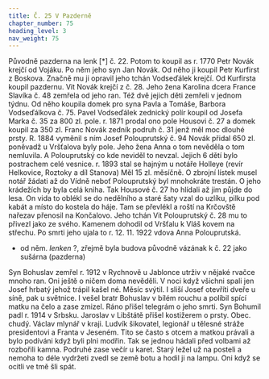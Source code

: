 ```yaml
---
title: Č. 25 V Pazderně
chapter_number: 75
heading_level: 3
nav_weight: 75
---
```




Původně pazderna na lenk [*] č. 22. Potom to koupil as r. 1770 Petr Novák krejčí od Vojáku. Po něm
jeho syn Jan Novák. Od něho ji koupil Petr Kurfirst z Boskova.
Značně mu ji opravil jeho tchán Vodseďálek krejčí. Od Kurfirsta koupil pazdernu.
Vit Novák krejčí z č. 28. Jeho žena Karolina dcera France Slavíka č. 48 zemřela od jeho ran. Též
dvě jejich děti zemřeli v jednom týdnu. Od něho koupila domek pro syna Pavla a Tomáše, Barbora
Vodseďálkova č. 75. Pavel Vodseďálek zednický polír koupil od Josefa Marka č. 35 za 800 zl. pole.
r. 1871 prodal ono pole Housovi č. 27 a domek koupil za 350 zl. Franc Novák zedník podruh č. 31
jenž měl moc dlouhé prsty.
R. 1884 vyměnil s ním Josef Polouprutský č. 94 Novák přidal 650 zl. poněvadž u Vršťalova byly
pole. Jeho žena Anna o tom nevěděla o tom nemluvila. A Polouprutský co kde neviděl to nevzal.
Jejich 6 dětí bylo postrachem celé vesnice. r. 1893 stal se hajným u notáře Holleye (revír Helkovice,
Roztoky a díl Stanova) Měl 15 zl. měsíčně. O zbrojní lístek musel notář žádati až do Vídně neboť
Polouprutský byl mnohokráte trestán. O jeho krádežích by byla celá kniha. Tak Housové č. 27 ho
hlídali až jim půjde do lesa. On vida to oblékl se do nedělního a staré šaty vzal do uzlíku, pilku pod
kabát a místo do kostela do háje. Tam se převlékl a roští na Krčovště nařezav přenosil na Končalovo.
Jeho tchán Vit Polouprutský č. 28 mu to přivezl jako ze svého. Kamenem dohodil od Vršťalu k Vláš­
kovem na střechu. Po smrti jeho ujala to r. 12. 11. 1922 vdova Anna Polouprutská.


- od něm. _lenken_ ?, zřejmě byla budova původně vázának k č. 22 jako sušárna (pazderna)


Syn Bohuslav zemřel r. 1912 v Rychnově u Jablonce utrživ v nějaké rvačce mnoho ran. Oni ještě
o ničem doma nevěděli. V noci když všichni spali jen Josef hrbatý jehož trápil kašel né. Měsíc svýtil.
I sliší Josef otevříti dveře u síně, pak u světnice. I vešel bratr Bohuslav v bílém rouchu a políbil
spící matku na čelo a zase zmizel. Ráno přišel telegrám o jeho smrti.
Syn Bohumil padl r. 1914 v Srbsku. Jaroslav v Libštátě přišel kostižerem o prsty. Obec. chudý.
Václav mlynář v kraji. Ludvík šikovatel, legionář u tělesné stráže presidentovi a Franta v Jeseném.
Tito se často s otcem a matkou právali a bylo podíváni když byli plni modřin. Tak se jednou hádali
před volbami až rozbořili kamna. Podruhé zase večír u karet. Starý ležel už na posteli a nemoha to
déle vydržeti zvedl se země botu a hodil ji na lampu. Oni když se ocitli ve tmě šli spát.
